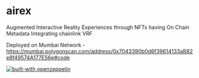 # airex
Augmented Interactive Reality Experiences through NFTs having On Chain Metadata Integrating chainlink VRF

Deployed on Mumbai Network - https://mumbai.polygonscan.com/address/0x7043390b0d6f39614133aB82e8f49574A177E56e#code

[![built-with openzeppelin](https://img.shields.io/badge/built%20with-OpenZeppelin-3677FF)](https://docs.openzeppelin.com/)